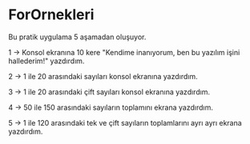 # ForOrnekleri
Bu pratik uygulama 5 aşamadan oluşuyor. 

1 -> Konsol ekranına 10 kere "Kendime inanıyorum, ben bu yazılım işini hallederim!" yazdırdım.

2 -> 1 ile 20 arasındaki sayıları konsol ekranına yazdırdım.

3 -> 1 ile 20 arasındaki çift sayıları konsol ekranına yazdırdım.

4 -> 50 ile 150 arasındaki sayıların toplamını ekrana yazdırdım.

5 -> 1 ile 120 arasındaki tek ve çift sayıların toplamlarını ayrı ayrı ekrana yazdırdım.

